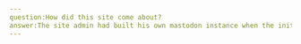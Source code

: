 ```yaml
---
question:How did this site come about?
answer:The site admin had built his own mastodon instance when the initial twitter migration occured, and felt that it could be a good resource for the neurodivergent community in Australia, so he created this and migrated his account to this instance.
---
```


